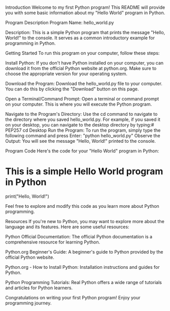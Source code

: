 Introduction
Welcome to my first Python program! This README will provide you with some basic information about my "Hello World" program in Python.

Program Description
Program Name: hello_world.py

Description: This is a simple Python program that prints the message "Hello, World!" to the console. It serves as a common introductory example for programming in Python.

Getting Started
To run this program on your computer, follow these steps:

Install Python: If you don't have Python installed on your computer, you can download it from the official Python website at python.org. Make sure to choose the appropriate version for your operating system.

Download the Program: Download the hello_world.py file to your computer. You can do this by clicking the "Download" button on this page.

Open a Terminal/Command Prompt: Open a terminal or command prompt on your computer. This is where you will execute the Python program.

Navigate to the Program's Directory: Use the cd command to navigate to the directory where you saved hello_world.py. For example, if you saved it on your desktop, you can navigate to the desktop directory by typing:# PEP257
cd Desktop
Run the Program: To run the program, simply type the following command and press Enter:
"python hello_world.py"
Observe the Output: You will see the message "Hello, World!" printed to the console.

Program Code
Here's the code for your "Hello World" program in Python:

# This is a simple Hello World program in Python
print("Hello, World!")

Feel free to explore and modify this code as you learn more about Python programming.

Resources
If you're new to Python, you may want to explore more about the language and its features. Here are some useful resources:

Python Official Documentation: The official Python documentation is a comprehensive resource for learning Python.

Python.org Beginner's Guide: A beginner's guide to Python provided by the official Python website.

Python.org - How to Install Python: Installation instructions and guides for Python.

Python Programming Tutorials: Real Python offers a wide range of tutorials and articles for Python learners.

Congratulations on writing your first Python program! Enjoy your programming journey.
